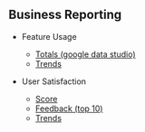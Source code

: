 ## Business Reporting

- Feature Usage
    - [Totals (google data studio)]()
    - [Trends]()

- User Satisfaction
    - [Score]()
    - [Feedback (top 10)]()
    - [Trends]()
